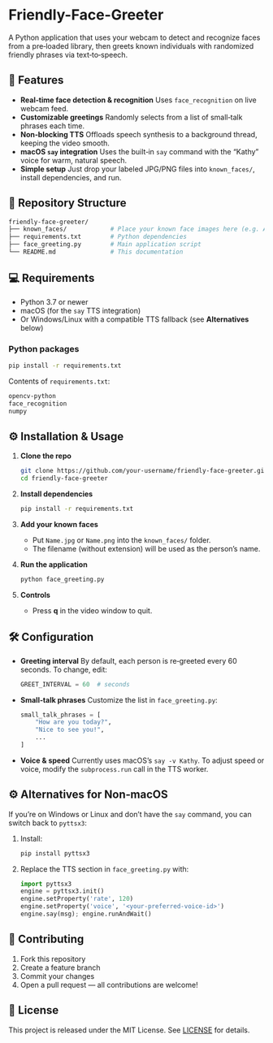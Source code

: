 # Friendly-Face-Greeter

A Python application that uses your webcam to detect and recognize faces from a pre‑loaded library, then greets known individuals with randomized friendly phrases via text‑to‑speech.

## 🚀 Features

- **Real‑time face detection & recognition**
   Uses `face_recognition` on live webcam feed.
- **Customizable greetings**
   Randomly selects from a list of small‑talk phrases each time.
- **Non‑blocking TTS**
   Offloads speech synthesis to a background thread, keeping the video smooth.
- **macOS `say` integration**
   Uses the built‑in `say` command with the “Kathy” voice for warm, natural speech.
- **Simple setup**
   Just drop your labeled JPG/PNG files into `known_faces/`, install dependencies, and run.

## 📁 Repository Structure

```bash
friendly-face-greeter/
├── known_faces/            # Place your known face images here (e.g. Alice.jpg)
├── requirements.txt        # Python dependencies
├── face_greeting.py        # Main application script
└── README.md               # This documentation
```

## 💻 Requirements

- Python 3.7 or newer
- macOS (for the `say` TTS integration)
- Or Windows/Linux with a compatible TTS fallback (see **Alternatives** below)

### Python packages

```bash
pip install -r requirements.txt
```

Contents of `requirements.txt`:

```bash
opencv-python
face_recognition
numpy
```

## ⚙️ Installation & Usage

1. **Clone the repo**

   ```bash
   git clone https://github.com/your‑username/friendly-face-greeter.git
   cd friendly-face-greeter
   ```

2. **Install dependencies**

   ```bash
   pip install -r requirements.txt
   ```

3. **Add your known faces**

   - Put `Name.jpg` or `Name.png` into the `known_faces/` folder.
   - The filename (without extension) will be used as the person’s name.

4. **Run the application**

   ```bash
   python face_greeting.py
   ```

5. **Controls**

   - Press **q** in the video window to quit.

## 🛠 Configuration

- **Greeting interval**
   By default, each person is re‑greeted every 60 seconds. To change, edit:

  ```python
  GREET_INTERVAL = 60  # seconds
  ```

- **Small‑talk phrases**
   Customize the list in `face_greeting.py`:

  ```python
  small_talk_phrases = [
      "How are you today?",
      "Nice to see you!",
      ...
  ]
  ```

- **Voice & speed**
   Currently uses macOS’s `say -v Kathy`. To adjust speed or voice, modify the `subprocess.run` call in the TTS worker.

## ⚙️ Alternatives for Non‑macOS

If you’re on Windows or Linux and don’t have the `say` command, you can switch back to `pyttsx3`:

1. Install:

   ```bash
   pip install pyttsx3
   ```

2. Replace the TTS section in `face_greeting.py` with:

   ```Python
   import pyttsx3
   engine = pyttsx3.init()
   engine.setProperty('rate', 120)
   engine.setProperty('voice', '<your‑preferred‑voice‑id>')
   engine.say(msg); engine.runAndWait()
   ```

## 🤝 Contributing

1. Fork this repository
2. Create a feature branch
3. Commit your changes
4. Open a pull request — all contributions are welcome!

## 📝 License

This project is released under the MIT License. See [LICENSE](LICENSE) for details.